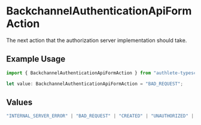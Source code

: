 # BackchannelAuthenticationApiFormAction

The next action that the authorization server implementation should take.

## Example Usage

```typescript
import { BackchannelAuthenticationApiFormAction } from "authlete-typescript-sdk/models/operations";

let value: BackchannelAuthenticationApiFormAction = "BAD_REQUEST";
```

## Values

```typescript
"INTERNAL_SERVER_ERROR" | "BAD_REQUEST" | "CREATED" | "UNAUTHORIZED" | "FORBIDDEN" | "JSON" | "JWT" | "OK"
```